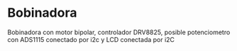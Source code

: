 # Bobinadora
Bobinadora con motor bipolar, controlador DRV8825, posible potenciometro con ADS1115 conectado por i2c y LCD conectada por i2C
